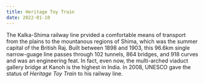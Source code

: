 ```yaml
---
title: Heritage Toy Train
date: 2022-01-10
---
```


The Kalka-Shima railway line prvided a comfortable means of transport from the
plains to the mountanous regions of Shima, which was the summer capital of the
British Raj. Built between 1898 and 1903, this 96.6km single narrow-guage line
passes through 102 tunnels, 864 bridges, and 918 curves and was an engineering
feat. In fact, even now, the multi-arched viaduct gallery bridge at Kanoh is
the highest in India. In 2008, UNESCO gave the status of *Heritage Toy Train*
to his railway line. 




